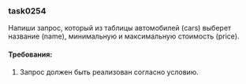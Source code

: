 
### task0254

Напиши запрос, который из таблицы автомобилей (cars) выберет название (name), минимальную и максимальную
стоимость (price).


#### Требования:
1.	Запрос должен быть реализован согласно условию.

